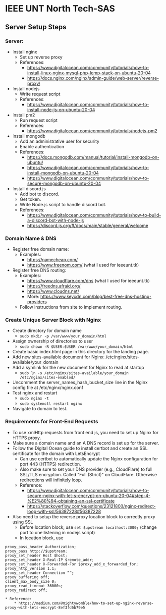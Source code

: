 # IEEE UNT North Tech-SAS
## Server Setup Steps
### Server:
* Install nginx
	* Set up reverse proxy
	* References:
		* https://www.digitalocean.com/community/tutorials/how-to-install-linux-nginx-mysql-php-lemp-stack-on-ubuntu-20-04
		* https://docs.nginx.com/nginx/admin-guide/web-server/reverse-proxy/
* Install nodejs
	* Write request script
	* References:
		* https://www.digitalocean.com/community/tutorials/how-to-install-node-js-on-ubuntu-20-04
* Install pm2
	* Run request script
	* References: 
		* https://www.digitalocean.com/community/tutorials/nodejs-pm2
* Install mongodb
	* Add an administrative user for security
	* Enable authentication
	* References:
		* https://docs.mongodb.com/manual/tutorial/install-mongodb-on-ubuntu/
		* https://www.digitalocean.com/community/tutorials/how-to-install-mongodb-on-ubuntu-20-04
		* https://www.digitalocean.com/community/tutorials/how-to-secure-mongodb-on-ubuntu-20-04
* Install discord.js
	* Add bot to discord.
	* Get token.
	* Write Node.js script to handle discord bot.
	* References:
		* https://www.digitalocean.com/community/tutorials/how-to-build-a-discord-bot-with-node-js
		* https://discord.js.org/#/docs/main/stable/general/welcome

### Domain Name & DNS
* Register free domain name:
	* Examples: 
		* https://namecheap.com/
		* https://www.freenom.com/ (what I used for ieeeunt.tk)
* Register free DNS routing:
	* Examples:
		* https://www.cloudflare.com/dns (what I used for ieeeunt.tk)
		* https://freedns.afraid.org/
		* https://www.cloudns.net/
		* More: https://www.keycdn.com/blog/best-free-dns-hosting-providers
	* Follow instructions from site to implement routing.

### Create Unique Server Block with Nginx
* Create directory for domain name
	* `sudo mkdir -p /var/www/your_domain/html`
* Assign ownership of directories to user
	* `sudo chown -R $USER:$USER /var/www/your_domain/html`
* Create basic index.html page in this directory for the landing page.
* Add new sites-available document for Nginx: /etc/nginx/sites-available/your_domain
* Add a symlink for the new document for Nginx to read at startup
	* `sudo ln -s /etc/nginx/sites-available/your_domain /etc/nginx/sites-enabled/`
* Uncomment the server_names_hash_bucket_size line in the Nginx config file at /etc/nginx/nginx.conf
* Test nginx and restart
	* `sudo nginx -t`
	* `sudo systemctl restart nginx`
* Navigate to domain to test.

### Requirements for Front-End Requests
* To use xmlHttp requests from front end js, you need to set up Nginx for HTTPS proxy.
* Make sure a domain name and an A DNS record is set up for the server.
* Follow the Digital Ocean guide to install certbot and create an SSL certificate for the domain with LetsEncrypt
	* Can use certbot to automatically update the Nginx configuration for port 443 (HTTPS) redirection.
	* Also make sure to set your DNS provider (e.g., CloudFlare) to full SSL/TLS encryption. Called "Full (Strict)" on CloudFlare. Otherwise redirections will infinitely loop.
	* Reference: 
		* https://www.digitalocean.com/community/tutorials/how-to-secure-nginx-with-let-s-encrypt-on-ubuntu-20-04#step-4-%E2%80%94-obtaining-an-ssl-certificate
		* https://stackoverflow.com/questions/23121800/nginx-redirect-loop-with-ssl/56387228#56387228
* Also need to setup the reverse proxy location block to correctly proxy using SSL
	* Before location block, use `set $upstream localhost:3000;` (change port to one listening in nodejs script)
	* In location block, use

```
proxy_pass_header Authorization;
proxy_pass http://$upstream;
proxy_set_header Host $host;
proxy_set_header X-Real-IP $remote_addr;
proxy_set_header X-Forwarded-For $proxy_add_x_forwarded_for;
proxy_http_version 1.1;
proxy_set_header Connection “”;
proxy_buffering off;
client_max_body_size 0;
proxy_read_timeout 36000s;
proxy_redirect off;
```
	* Reference:
		* https://medium.com/@mightywomble/how-to-set-up-nginx-reverse-proxy-with-lets-encrypt-8ef3fd6b79e5

